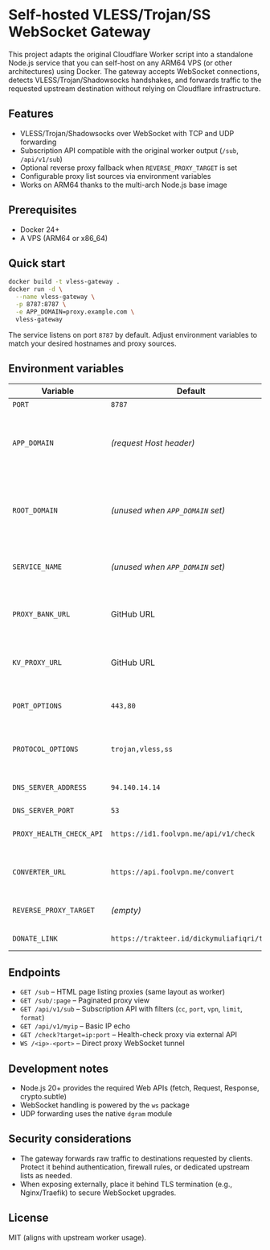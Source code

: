 # Self-hosted VLESS/Trojan/SS WebSocket Gateway

This project adapts the original Cloudflare Worker script into a standalone Node.js service that you can self-host on any ARM64 VPS (or other architectures) using Docker. The gateway accepts WebSocket connections, detects VLESS/Trojan/Shadowsocks handshakes, and forwards traffic to the requested upstream destination without relying on Cloudflare infrastructure.

## Features
- VLESS/Trojan/Shadowsocks over WebSocket with TCP and UDP forwarding
- Subscription API compatible with the original worker output (`/sub`, `/api/v1/sub`)
- Optional reverse proxy fallback when `REVERSE_PROXY_TARGET` is set
- Configurable proxy list sources via environment variables
- Works on ARM64 thanks to the multi-arch Node.js base image

## Prerequisites
- Docker 24+
- A VPS (ARM64 or x86_64)

## Quick start
```bash
docker build -t vless-gateway .
docker run -d \
  --name vless-gateway \
  -p 8787:8787 \
  -e APP_DOMAIN=proxy.example.com \
  vless-gateway
```

The service listens on port `8787` by default. Adjust environment variables to match your desired hostnames and proxy sources.

## Environment variables
| Variable | Default | Description |
|----------|---------|-------------|
| `PORT` | `8787` | Listener port |
| `APP_DOMAIN` | *(request Host header)* | Public domain used in generated configs (set when reverse proxying) |
| `ROOT_DOMAIN` | *(unused when `APP_DOMAIN` set)* | Optional root domain used with `SERVICE_NAME` to build fallback domain |
| `SERVICE_NAME` | *(unused when `APP_DOMAIN` set)* | Optional label used alongside `ROOT_DOMAIN` |
| `PROXY_BANK_URL` | GitHub URL | Text file containing comma-separated proxy list |
| `KV_PROXY_URL` | GitHub URL | JSON mapping country codes to proxy entries |
| `PORT_OPTIONS` | `443,80` | Ports included when generating configs |
| `PROTOCOL_OPTIONS` | `trojan,vless,ss` | Protocols exposed in subscription output |
| `DNS_SERVER_ADDRESS` | `94.140.14.14` | DNS server used for UDP proxying |
| `DNS_SERVER_PORT` | `53` | DNS port |
| `PROXY_HEALTH_CHECK_API` | `https://id1.foolvpn.me/api/v1/check` | External API for `/check` endpoint |
| `CONVERTER_URL` | `https://api.foolvpn.me/convert` | Converter service for Clash/SFA/BFR formats |
| `REVERSE_PROXY_TARGET` | *(empty)* | Optional HTTP reverse proxy fallback target |
| `DONATE_LINK` | `https://trakteer.id/dickymuliafiqri/tip` | Link displayed in HTML footer |

## Endpoints
- `GET /sub` – HTML page listing proxies (same layout as worker)
- `GET /sub/:page` – Paginated proxy view
- `GET /api/v1/sub` – Subscription API with filters (`cc`, `port`, `vpn`, `limit`, `format`)
- `GET /api/v1/myip` – Basic IP echo
- `GET /check?target=ip:port` – Health-check proxy via external API
- `WS /<ip>-<port>` – Direct proxy WebSocket tunnel

## Development notes
- Node.js 20+ provides the required Web APIs (fetch, Request, Response, crypto.subtle)
- WebSocket handling is powered by the `ws` package
- UDP forwarding uses the native `dgram` module

## Security considerations
- The gateway forwards raw traffic to destinations requested by clients. Protect it behind authentication, firewall rules, or dedicated upstream lists as needed.
- When exposing externally, place it behind TLS termination (e.g., Nginx/Traefik) to secure WebSocket upgrades.

## License
MIT (aligns with upstream worker usage).

